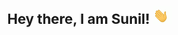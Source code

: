 <div align="center">
  <h1>Hey there, I am Sunil! <img width="37px" src="https://github.com/kkamal11/kkamal11/blob/main/waving-hand-joypixels.gif" alt="github cat" /></h1>
</div>
